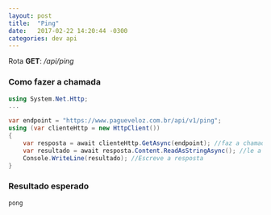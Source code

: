 ```yaml
---
layout: post
title:  "Ping"
date:   2017-02-22 14:20:44 -0300
categories: dev api
---
```


Rota **GET**: */api/ping*

### Como fazer a chamada

``` csharp
using System.Net.Http;
...

var endpoint = "https://www.pagueveloz.com.br/api/v1/ping";
using (var clienteHttp = new HttpClient())
{
    var resposta = await clienteHttp.GetAsync(endpoint); //faz a chamada
    var resultado = await resposta.Content.ReadAsStringAsync(); //le a resposta
    Console.WriteLine(resultado); //Escreve a resposta
}
```

### Resultado esperado

```text
pong
```